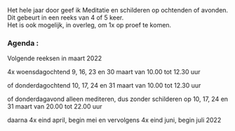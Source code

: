 Het hele jaar door geef ik Meditatie en schilderen op ochtenden of avonden. Dit gebeurt in een reeks van 4 of 5 keer.  
Het is ook mogelijk, in overleg,  om 1x op proef te komen.  



### Agenda  :  
  
 
Volgende reeksen in maart 2022

4x woensdagochtend 9, 16, 23 en 30 maart
van 10.00 tot 12.30 uur

of donderdagochtend 10, 17, 24 en 31 maart
van 10.00 tot 12.30 uur

of donderdagavond alleen mediteren, dus zonder schilderen
op 10, 17, 24 en 31 maart
van 20.00 tot 22.00 uur

daarna 4x eind april, begin mei en vervolgens
4x eind juni, begin juli 2022




    

  
         
   




